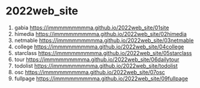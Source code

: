 # 2022web_site
1. gabia https://immmmmmmmma.github.io/2022web_site/01site
1. himedia https://immmmmmmmma.github.io/2022web_site/02himedia
1. netmable https://immmmmmmmma.github.io/2022web_site/03netmable
1. college https://immmmmmmmma.github.io/2022web_site/04college
1. starclass https://immmmmmmmma.github.io/2022web_site/05starclass
1. tour https://immmmmmmmma.github.io/2022web_site/06dailytour
1. todolist https://immmmmmmmma.github.io/2022web_site/todolist
1. osc https://immmmmmmmma.github.io/2022web_site/07osc
1. fullpage https://immmmmmmmma.github.io/2022web_site/09fullpage
